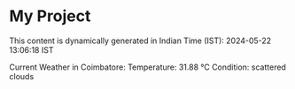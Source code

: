 # My Project

This content is dynamically generated in Indian Time (IST): 2024-05-22 13:06:18 IST


Current Weather in Coimbatore:
Temperature: 31.88 °C
Condition: scattered clouds
